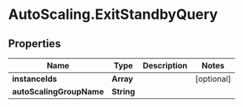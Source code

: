 # AutoScaling.ExitStandbyQuery

## Properties

Name | Type | Description | Notes
------------ | ------------- | ------------- | -------------
**instanceIds** | **Array** |  | [optional] 
**autoScalingGroupName** | **String** |  | 


